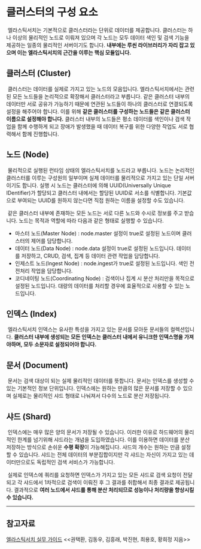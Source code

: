 # 클러스터의 구성 요소

 엘라스틱서치는 기본적으로 클러스터라는 단위로 데이터를 제공합니다. 클러스터는 하나 이상의 물리적인 노드로 이뤄져 있으며 각 노드는 모두 데이터 색인 및 검색 기능을 제공하는 일종의 물리적인 서버이기도 합니다. **내부에는 루씬 라이브러리가 자리 잡고 있으며 이는 엘라스틱서치의 근간을 이루는 핵심 모듈입니다.**

## 클러스터 (Cluster)

 클러스터는 데이터를 실제로 가지고 있는 노드의 모음입니다. 엘라스틱서치에서는 관련된 모든 노드들을 논리적으로 확장해서 클러스터라고 부릅니다. 같은 클러스터 내부의 데이터만 서로 공유가 가능하기 때문에 연관된 노드들이 하나의 클러스터로 연결되도록 설정을 해주어야 합니다. 이를 위해 **같은 클러스터를 구성하는 노드들은 같은 클러스터 이름으로 설정해야 합니다.** 클러스터 내부의 노드들은 평소 데이터를 색인이나 검색 작업을 함께 수행하게 되고 장애가 발생했을 때 데이터 복구를 위한 다양한 작업도 서로 협력해서 함께 진행합니다.

## 노드 (Node)

 물리적으로 실행된 런타임 상태의 엘라스틱서치를 노드라고 부릅니다. 노드는 논리적인 클러스터를 이루는 구성원의 일부이며 실제 데이터를 물리적으로 가지고 있는 단일 서버이기도 합니다. 실행 시 노드는 클러스터에 의해 UUID(Universally Unique IDentifier)가 할당되고 클러스터 내에서는 할당된 UUID로 서소를 식별합니다. 기본값으로 부여되는 UUID를 원하지 않는다면 직접 원하는 이름을 설정할 수도 있습니다.

 같은 클러스터 내부에 존재하는 모든 노드는 서로 다른 노드와 수시로 정보를 주고 받습니다. 노드는 목적과 역할에 따라 다음과 같은 형태로 실행할 수 있습니다.

-   마스터 노드(Master Node) : node.master 설정이 true로 설정된 노드이며 클러스터의 제어를 담당합니다.
-   데이터 노드(Data Node) : node.data 설정이 true로 설정된 노드입니다. 데이터를 저장하고, CRUD, 검색, 집계 등 데이터 관련 작업을 담당합니다.
-   인제스트 노드(Ingest Node) : node.ingest가 true로 설정된 노드입니다. 색인 전 전처리 작업을 담당합니다.
-   코디네이팅 노드(Coordinating Node) : 검색이나 집계 시 분산 처리만을 목적으로 설정된 노드입니다. 대량의 데이터를 처리할 경우에 효율적으로 사용할 수 있는 노드입니다.

## 인덱스 (Index)

 엘라스틱서치 인덱스는 유사한 특성을 가지고 있는 문서를 모아둔 문서들의 컬렉션입니다. **클러스터 내부에 생성되는 모든 인덱스는 클러스터 내에서 유니크한 인덱스명을 가져야하며, 모두 소문자로 설정되어야 합니다.**

## 문서 (Document)

 문서는 검색 대상이 되는 실제 물리적인 데이터를 뜻합니다. 문서는 인덱스를 생성할 수 있는 기본적인 정보 단위입니다. 인덱스에는 원하는 만큼의 많은 문서를 저장할 수 있으며 실제로는 물리적인 샤드 형태로 나눠져서 다수의 노드로 분산 저장됩니다.

## 샤드 (Shard)

 인덱스에는 매우 많은 양의 문서가 저장될 수 있습니다. 이러한 이유로 하드웨어의 물리적인 한계를 넘기위해 샤드라는 개념을 도입하였습니다. 이를 이용하면 데이터를 분산 저장하는 방식으로 손쉬운 **수평 확장**이 가능해집니다. 샤드의 개수는 원하는 만큼 설정할 수 있습니다. 샤드는 전체 데이터의 부분집합이지만 각 샤드는 자신이 가지고 있는 데이터만으로도 독립적인 검색 서비스가 가능합니다.

 실제로 인덱스에 쿼리를 요청하면 인덱스가 가지고 있는 모든 샤드로 검색 요청이 전달되고 각 샤드에서 1차적으로 검색이 이뤄진 후 그 결과를 취합해서 최종 결과로 제공됩니다. 결과적으로 **여러 노드에서 샤드를 통해 분산 처리되므로 성능이나 처리량을 향상시킬 수 있습니다.**

---

## 참고자료

[엘라스틱서치 실무 가이드](http://www.kyobobook.co.kr/product/detailViewKor.laf?ejkGb=KOR&mallGb=KOR&barcode=9791158391485&orderClick=LAG&Kc=) <<권택환, 김동우, 김흥래, 박진현, 최용호, 황희정 지음>>